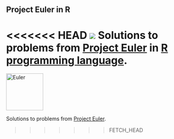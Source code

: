 ## Project Euler in R

<<<<<<< HEAD
![](http://upload.wikimedia.org/wikipedia/commons/d/d7/Leonhard_Euler.jpg)
Solutions to problems from [Project Euler](http://projecteuler.net/) in [R programming language](http://www.r-project.org/).
=======
<img src="http://images.fineartamerica.com/images-medium-large/1-leonard-euler-1707-1783-granger.jpg" alt="Euler" style="width: 100px;"/>

Solutions to problems from [Project Euler](http://projecteuler.net/).
>>>>>>> FETCH_HEAD
